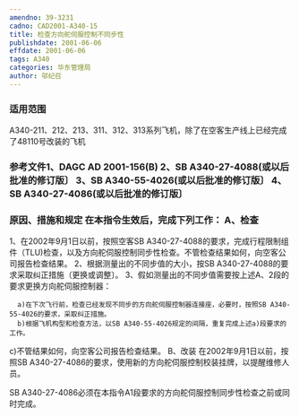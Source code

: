 ```yaml
---
amendno: 39-3231
cadno: CAD2001-A340-15
title: 检查方向舵伺服控制不同步性
publishdate: 2001-06-06
effdate: 2001-06-06
tags: A340
categories: 华东管理局
author: 邬纪召
---
```


### 适用范围 
A340-211、212、213、311、312、313系列飞机，除了在空客生产线上已经完成了48110号改装的飞机

<!--more-->
### 参考文件1、DAGC AD 2001-156(B) 2、SB A340-27-4088(或以后批准的修订版〕 3、SB A340-55-4026(或以后批准的修订版〕 4、SB A340-27-4086(或以后批准的修订版〕

### 原因、措施和规定 在本指令生效后，完成下列工作： A、检查 
   1、在2002年9月1日以前，按照空客SB A340-27-4088的要求，完成行程限制组件（TLU)检查，以及方向舵伺服控制同步性检查。不管检查结果如何，向空客公司报告检查结果。 
   2、根据测量出的不同步值的大小，按SB A340-27-4088的要求采取纠正措施（更换或调整〕。 
   3、假如测量出的不同步值需要按上述A、2段的要求更换方向舵伺服控制器： 
  
      a)在下次飞行前，检查已经发现不同步的方向舵伺服控制器连接座，必要时，按照SB A340-55-4026的要求，采取纠正措施。 
      b)根据飞机构型和检查方法，以SB A340-55-4026规定的间隔，重复完成上述a)段要求的工作。 
c)不管结果如何，向空客公司报告检查结果。 B、改装 在2002年9月1日以前，按照SB A340-27-4086的要求，使用新的方向舵伺服控制校装挂牌，以提醒维修人员。 

SB A340-27-4086必须在本指令A1段要求的方向舵伺服控制同步性检查之前或同时完成。 
